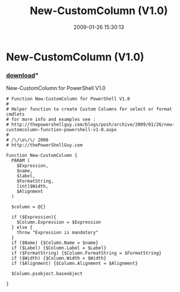 ﻿---
pid:            828
parent:         0
children:       
poster:         MOW001
title:          New-CustomColumn (V1.0)
date:           2009-01-26 15:30:13
format:         posh
---

# New-CustomColumn (V1.0)

### [download](828.ps1)"

New-CustomColumn for PowerShell V1.0

```posh
# Function New-CustomColumn for PowerShell V1.0
#
# Helper function to create Custom Columns for select or format cmdlets
# for more info and examples see :
# http://thepowershellguy.com/blogs/posh/archive/2009/01/26/new-customcolumn-function-powershell-v1-0.aspx
#
# /\/\o\/\/ 2008
# http://thePowerShellGuy.com

Function New-CustomColumn {
  PARAM (
    $Expression,
    $name,
    $label,
    $FormatString,
    [int]$Width,
    $Alignment
  )

  $column = @{}

  if ($Expression){
    $Column.Expression = $Expression
  } else {
    throw "Expression is mandatory"
  }
  if ($Name) {$Column.Name = $name}
  if ($Label) {$Column.Label = $Label}
  if ($FormatString) {$Column.FormatString = $FormatString}
  if ($Width) {$Column.Width = $Width}
  if ($Alignment) {$Column.Alignment = $Alignment}

  $Column.psobject.baseobject

}
```
